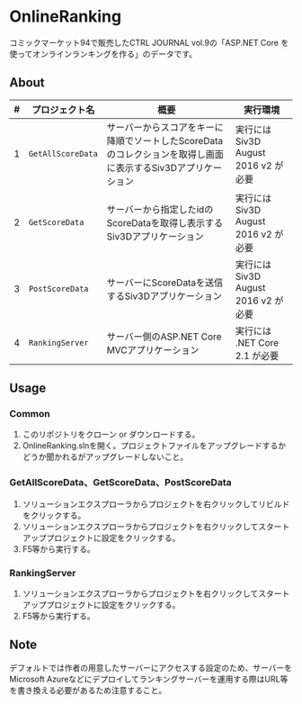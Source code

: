 # OnlineRanking

コミックマーケット94で販売したCTRL JOURNAL vol.9の「ASP.NET Core を使ってオンラインランキングを作る」のデータです。

## About

|#|プロジェクト名|概要|実行環境|
|----|----|----|----|
|1 | `GetAllScoreData`|サーバーからスコアをキーに降順でソートしたScoreDataのコレクションを取得し画面に表示するSiv3Dアプリケーション|実行には Siv3D August 2016 v2 が必要|
|2 | `GetScoreData`|サーバーから指定したidのScoreDataを取得し表示するSiv3Dアプリケーション|実行には Siv3D August 2016 v2 が必要|
|3 | `PostScoreData`|サーバーにScoreDataを送信するSiv3Dアプリケーション|実行には Siv3D August 2016 v2 が必要|
|4 | `RankingServer`|サーバー側のASP.NET Core MVCアプリケーション|実行には .NET Core 2.1 が必要|

## Usage

### Common

1. このリポジトリをクローン or ダウンロードする。
1. OnlineRanking.slnを開く。プロジェクトファイルをアップグレードするかどうか聞かれるがアップグレードしないこと。

### GetAllScoreData、GetScoreData、PostScoreData

1. ソリューションエクスプローラからプロジェクトを右クリックしてリビルドをクリックする。
1. ソリューションエクスプローラからプロジェクトを右クリックしてスタートアッププロジェクトに設定をクリックする。
1. F5等から実行する。

### RankingServer

1. ソリューションエクスプローラからプロジェクトを右クリックしてスタートアッププロジェクトに設定をクリックする。
1. F5等から実行する。

## Note

デフォルトでは作者の用意したサーバーにアクセスする設定のため、サーバーをMicrosoft Azureなどにデプロイしてランキングサーバーを運用する際はURL等を書き換える必要があるため注意すること。
